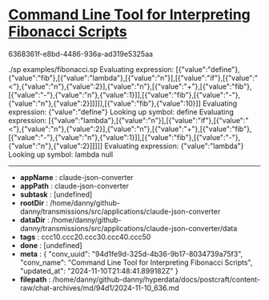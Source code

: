 # [Command Line Tool for Interpreting Fibonacci Scripts](https://claude.ai/chat/94d1fe9d-325d-4b36-9b17-8034739a75f3)

6368361f-e8bd-4486-936a-ad319e5325aa

./sp examples/fibonacci.sp
Evaluating expression: [{"value":"define"},{"value":"fib"},[{"value":"lambda"},[{"value":"n"}],[{"value":"if"},[{"value":"<"},{"value":"n"},{"value":2}],{"value":"n"},[{"value":"+"},[{"value":"fib"},[{"value":"-"},{"value":"n"},{"value":1}]],[{"value":"fib"},[{"value":"-"},{"value":"n"},{"value":2}]]]]],[{"value":"fib"},{"value":10}]]
Evaluating expression: {"value":"define"}
Looking up symbol: define
Evaluating expression: [{"value":"lambda"},[{"value":"n"}],[{"value":"if"},[{"value":"<"},{"value":"n"},{"value":2}],{"value":"n"},[{"value":"+"},[{"value":"fib"},[{"value":"-"},{"value":"n"},{"value":1}]],[{"value":"fib"},[{"value":"-"},{"value":"n"},{"value":2}]]]]]
Evaluating expression: {"value":"lambda"}
Looking up symbol: lambda
null

---

* **appName** : claude-json-converter
* **appPath** : claude-json-converter
* **subtask** : [undefined]
* **rootDir** : /home/danny/github-danny/transmissions/src/applications/claude-json-converter
* **dataDir** : /home/danny/github-danny/transmissions/src/applications/claude-json-converter/data
* **tags** : ccc10.ccc20.ccc30.ccc40.ccc50
* **done** : [undefined]
* **meta** : {
  "conv_uuid": "94d1fe9d-325d-4b36-9b17-8034739a75f3",
  "conv_name": "Command Line Tool for Interpreting Fibonacci Scripts",
  "updated_at": "2024-11-10T21:48:41.899182Z"
}
* **filepath** : /home/danny/github-danny/hyperdata/docs/postcraft/content-raw/chat-archives/md/94d1/2024-11-10_636.md